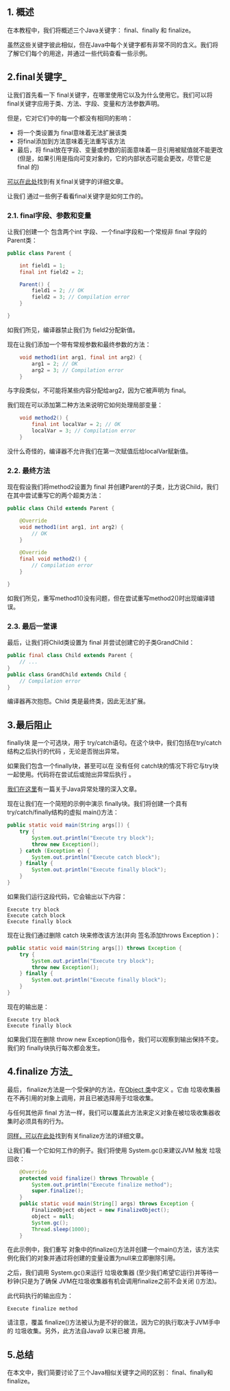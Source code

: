 ## 1. 概述

在本教程中，我们将概述三个Java关键字： final、finally 和 finalize。

虽然这些关键字彼此相似，但在Java中每个关键字都有非常不同的含义。我们将了解它们每个的用途，并通过一些代码查看一些示例。

## 2.final关键字_

让我们首先看一下 final关键字，在哪里使用它以及为什么使用它。我们可以将 final关键字应用于类、方法、字段、变量和方法参数声明。

但是，它对它们中的每一个都没有相同的影响：

-   将一个类设置为 final意味着无法扩展该类
-   将final添加到方法意味着无法重写该方法
-   最后，将 final放在字段、变量或参数的前面意味着一旦引用被赋值就不能更改(但是，如果引用是指向可变对象的，它的内部状态可能会更改，尽管它是 final 的)

[可以在此处](https://www.baeldung.com/java-final)找到有关final关键字的详细文章。

让我们 通过一些例子看看final关键字是如何工作的。

### 2.1. final字段、参数和变量

让我们创建一个 包含两个int 字段、一个final字段和一个常规非 final 字段的Parent类：

```java
public class Parent {

    int field1 = 1;
    final int field2 = 2;

    Parent() {
        field1 = 2; // OK
        field2 = 3; // Compilation error
    }

}
```

如我们所见，编译器禁止我们为 field2分配新值。

现在让我们添加一个带有常规参数和最终参数的方法：

```java
    void method1(int arg1, final int arg2) {
        arg1 = 2; // OK
        arg2 = 3; // Compilation error
    }
```

与字段类似，不可能将某些内容分配给arg2，因为它被声明为 final。

我们现在可以添加第二种方法来说明它如何处理局部变量：

```java
    void method2() {
        final int localVar = 2; // OK
        localVar = 3; // Compilation error
    }
```

没什么奇怪的，编译器不允许我们在第一次赋值后给localVar赋新值。

### 2.2. 最终方法

现在假设我们将method2设置为 final 并创建Parent的子类，比方说Child，我们在其中尝试重写它的两个超类方法：

```java
public class Child extends Parent {

    @Override
    void method1(int arg1, int arg2) {
        // OK
    }
    
    @Override
    final void method2() {
        // Compilation error
    }

}
```

如我们所见，重写method1()没有问题，但在尝试重写method2()时出现编译错误。

### 2.3. 最后一堂课

最后，让我们将Child类设置为 final 并尝试创建它的子类GrandChild：

```java
public final class Child extends Parent { 
    // ... 
}
public class GrandChild extends Child {
    // Compilation error
}
```

编译器再次抱怨。Child 类是最终类，因此无法扩展。

## 3.最后阻止

finally块 是一个可选块，用于 try/catch语句。在这个块中，我们包括在try/catch 结构之后执行的代码 ，无论是否抛出异常。

如果我们包含一个finally块，甚至可以在 没有任何 catch块的情况下将它与try块一起使用。代码将在尝试后或抛出异常后执行 。

[我们在这里](https://www.baeldung.com/java-exceptions)有一篇关于Java异常处理的深入文章。

现在让我们在一个简短的示例中演示 finally块。我们将创建一个具有try/catch/finally结构的虚拟 main()方法：

```java
public static void main(String args[]) {
    try {
        System.out.println("Execute try block");
        throw new Exception();
    } catch (Exception e) {
        System.out.println("Execute catch block");
    } finally {
        System.out.println("Execute finally block");
    }
}
```

如果我们运行这段代码，它会输出以下内容：

```plaintext
Execute try block
Execute catch block
Execute finally block
```

现在让我们通过删除 catch 块来修改该方法(并向 签名添加throws Exception )：

```java
public static void main(String args[]) throws Exception {
    try {
        System.out.println("Execute try block");
        throw new Exception();
    } finally {
        System.out.println("Execute finally block");
    }
}
```

现在的输出是：

```plaintext
Execute try block
Execute finally block
```

如果我们现在删除 throw new Exception()指令，我们可以观察到输出保持不变。我们的 finally块执行每次都会发生。

## 4.finalize 方法_

最后， finalize方法是一个受保护的方法，在[Object 类](https://docs.oracle.com/en/java/javase/11/docs/api/java.base/java/lang/Object.html#finalize())中定义 。它由 垃圾收集器在不再引用的对象上调用，并且已被选择用于垃圾收集。

与任何其他非 final 方法一样，我们可以覆盖此方法来定义对象在被垃圾收集器收集时必须具有的行为。

[同样，可以在此处](https://www.baeldung.com/java-finalize)找到有关finalize方法的详细文章。

让我们看一个它如何工作的例子。我们将使用 System.gc()来建议JVM 触发 垃圾回收：

```java
    @Override
    protected void finalize() throws Throwable {
        System.out.println("Execute finalize method");
        super.finalize();
    }
    public static void main(String[] args) throws Exception {
        FinalizeObject object = new FinalizeObject();
        object = null;
        System.gc();
        Thread.sleep(1000);
    }
```

在此示例中，我们重写 对象中的finalize()方法并创建一个main()方法，该方法实例化我们的对象并通过将创建的变量设置为null来立即删除引用。

之后，我们调用 System.gc()来运行 垃圾收集器 (至少我们希望它运行)并等待一秒钟(只是为了确保 JVM在垃圾收集器有机会调用finalize之前不会关闭 ()方法)。

此代码执行的输出应为：

```plaintext
Execute finalize method
```

请注意，覆盖 finalize()方法被认为是不好的做法，因为它的执行取决于JVM手中的 垃圾收集。另外，此方法自Java9 以来已被 弃用。

## 5.总结

在本文中，我们简要讨论了三个Java相似关键字之间的区别： final、finally和 finalize。